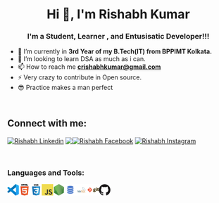 <h1 align="center">Hi 👋, I'm Rishabh Kumar</h1>
<h3 align="center">I'm a Student, Learner , and Entusisatic Developer!!!</h3>


- 🌱 I’m currently in **3rd Year of my B.Tech(IT) from BPPIMT Kolkata.**
- 👯 I’m looking to learn DSA as much as i can.
- 📫 How to reach me **crishabhkumar@gmail.com**
- ⚡ Very crazy to contribute in Open source.
- 😎 Practice makes a man perfect

<br />

<h2 align="left">Connect with me:</h2>
<p align="left">
<a href="https://www.linkedin.com/in/rishabh-kumar-0801a310a/" target="blank"><img align="center" src="https://raw.githubusercontent.com/rahuldkjain/github-profile-readme-generator/master/src/images/icons/Social/linked-in-alt.svg" alt="Rishabh Linkedin" height="30" width="40" /></a>
<a href = "https://twitter.com/rishabh_sawarn" target = "blank"><img align = "center" src=
<a href="https://www.facebook.com/rk1102937" target="blank"><img align="center" src="https://raw.githubusercontent.com/rahuldkjain/github-profile-readme-generator/master/src/images/icons/Social/facebook.svg" alt="Rishabh Facebook" height="30" width="40" /></a>
<a href="https://www.instagram.com/rishabh.sawarn/" target="blank"><img align="center" src="https://raw.githubusercontent.com/rahuldkjain/github-profile-readme-generator/master/src/images/icons/Social/instagram.svg" alt="Rishabh Instagram" height="30" width="40" /></a>
</p>
<br />

### Languages and Tools:

[<img align="left" alt="Visual Studio Code" width="26px" src="https://raw.githubusercontent.com/github/explore/80688e429a7d4ef2fca1e82350fe8e3517d3494d/topics/visual-studio-code/visual-studio-code.png" />][vscode]
[<img align="left" alt="HTML5" width="26px" src="https://raw.githubusercontent.com/github/explore/80688e429a7d4ef2fca1e82350fe8e3517d3494d/topics/html/html.png" />][html]
[<img align="left" alt="CSS3" width="26px" src="https://raw.githubusercontent.com/github/explore/80688e429a7d4ef2fca1e82350fe8e3517d3494d/topics/css/css.png" />][css]
[<img align="left" alt="JavaScript" width="26px" src="https://raw.githubusercontent.com/github/explore/80688e429a7d4ef2fca1e82350fe8e3517d3494d/topics/javascript/javascript.png" />][js]
[<img align="left" alt="Node.js" width="26px" src="https://raw.githubusercontent.com/github/explore/80688e429a7d4ef2fca1e82350fe8e3517d3494d/topics/nodejs/nodejs.png" />][nodejs]
[<img align="left" alt="SQL" width="26px" src="https://raw.githubusercontent.com/github/explore/80688e429a7d4ef2fca1e82350fe8e3517d3494d/topics/sql/sql.png" />][sql]
[<img align="left" alt="MySQL" width="26px" src="https://raw.githubusercontent.com/github/explore/80688e429a7d4ef2fca1e82350fe8e3517d3494d/topics/mysql/mysql.png" />][sql]
[<img align="left" alt="Git" width="26px" src="https://raw.githubusercontent.com/github/explore/80688e429a7d4ef2fca1e82350fe8e3517d3494d/topics/git/git.png" />][git]
[<img align="left" alt="GitHub" width="26px" src="https://raw.githubusercontent.com/github/explore/78df643247d429f6cc873026c0622819ad797942/topics/github/github.png" />][git]



[html]:https://www.w3schools.com/html/html_css.asp
[css]:https://www.w3schools.com/html/html_css.asp
[js]:https://www.w3schools.com/js/default.asp
[nodejs]:https://nodejs.org/en/
[sql]:https://www.w3schools.com/sql/default.Asp
[git]:github.com
[vscode]:https://code.visualstudio.com/
[twitter]: https://twitter.com/rishabh_sawarn
[instagram]: https://www.instagram.com/rishabh.sawarn/
[linkedin]: https://www.linkedin.com/in/rishabh-kumar-0801a310a/
